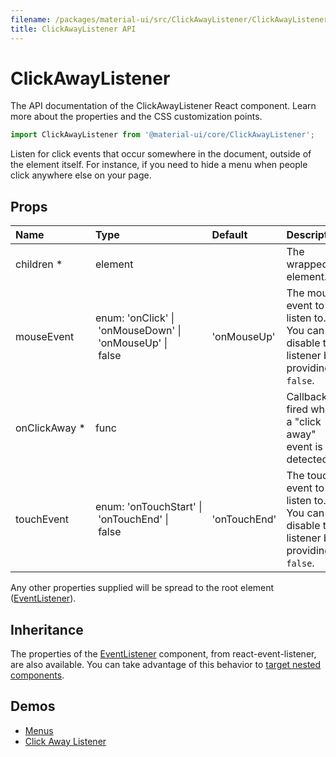 ```yaml
---
filename: /packages/material-ui/src/ClickAwayListener/ClickAwayListener.js
title: ClickAwayListener API
---
```


<!--- This documentation is automatically generated, do not try to edit it. -->

# ClickAwayListener

<p class="description">The API documentation of the ClickAwayListener React component. Learn more about the properties and the CSS customization points.</p>

```js
import ClickAwayListener from '@material-ui/core/ClickAwayListener';
```

Listen for click events that occur somewhere in the document, outside of the element itself.
For instance, if you need to hide a menu when people click anywhere else on your page.

## Props

| Name | Type | Default | Description |
|:-----|:-----|:--------|:------------|
| <span class="prop-name required">children *</span> | <span class="prop-type">element |   | The wrapped element. |
| <span class="prop-name">mouseEvent</span> | <span class="prop-type">enum:&nbsp;'onClick'&nbsp;&#124;<br>&nbsp;'onMouseDown'&nbsp;&#124;<br>&nbsp;'onMouseUp'&nbsp;&#124;<br>&nbsp;false<br> | <span class="prop-default">'onMouseUp'</span> | The mouse event to listen to. You can disable the listener by providing `false`. |
| <span class="prop-name required">onClickAway *</span> | <span class="prop-type">func |   | Callback fired when a "click away" event is detected. |
| <span class="prop-name">touchEvent</span> | <span class="prop-type">enum:&nbsp;'onTouchStart'&nbsp;&#124;<br>&nbsp;'onTouchEnd'&nbsp;&#124;<br>&nbsp;false<br> | <span class="prop-default">'onTouchEnd'</span> | The touch event to listen to. You can disable the listener by providing `false`. |

Any other properties supplied will be spread to the root element ([EventListener](https://github.com/oliviertassinari/react-event-listener/)).

## Inheritance

The properties of the [EventListener](https://github.com/oliviertassinari/react-event-listener) component, from react-event-listener, are also available.
You can take advantage of this behavior to [target nested components](/guides/api/#spread).

## Demos

- [Menus](/demos/menus/)
- [Click Away Listener](/utils/click-away-listener/)

